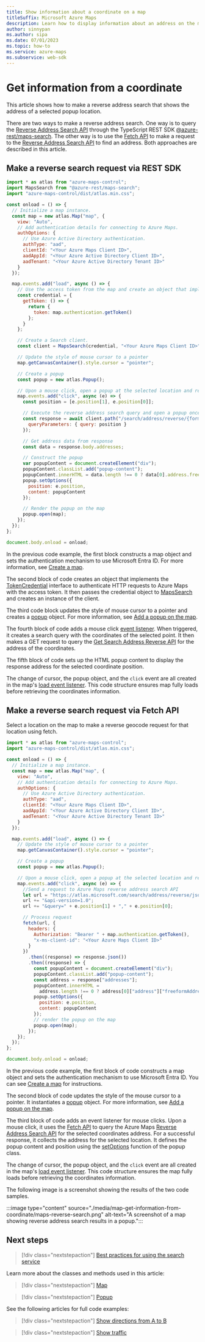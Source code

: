 ```yaml
---
title: Show information about a coordinate on a map
titleSuffix: Microsoft Azure Maps
description: Learn how to display information about an address on the map when a user selects a coordinate.
author: sinnypan
ms.author: sipa
ms.date: 07/01/2023
ms.topic: how-to
ms.service: azure-maps
ms.subservice: web-sdk
---
```


# Get information from a coordinate

This article shows how to make a reverse address search that shows the address of a selected popup location.

There are two ways to make a reverse address search. One way is to query the [Reverse Address Search API] through the TypeScript REST SDK [@azure-rest/maps-search]. The other way is to use the [Fetch API] to make a request to the [Reverse Address Search API] to find an address. Both approaches are described in this article.

## Make a reverse search request via REST SDK

```javascript
import * as atlas from "azure-maps-control";
import MapsSearch from "@azure-rest/maps-search";
import "azure-maps-control/dist/atlas.min.css";

const onload = () => {
  // Initialize a map instance.
  const map = new atlas.Map("map", {
    view: "Auto",
    // Add authentication details for connecting to Azure Maps.
    authOptions: {
      // Use Azure Active Directory authentication.
      authType: "aad",
      clientId: "<Your Azure Maps Client ID>",
      aadAppId: "<Your Azure Active Directory Client ID>",
      aadTenant: "<Your Azure Active Directory Tenant ID>"
    }
  });

  map.events.add("load", async () => {
    // Use the access token from the map and create an object that implements the TokenCredential interface.
    const credential = {
      getToken: () => {
        return {
          token: map.authentication.getToken()
        };
      }
    };

    // Create a Search client.
    const client = MapsSearch(credential, "<Your Azure Maps Client ID>");

    // Update the style of mouse cursor to a pointer
    map.getCanvasContainer().style.cursor = "pointer";

    // Create a popup
    const popup = new atlas.Popup();

    // Upon a mouse click, open a popup at the selected location and render in the popup the address of the selected location
    map.events.add("click", async (e) => {
      const position = [e.position[1], e.position[0]];

      // Execute the reverse address search query and open a popup once a response is received
      const response = await client.path("/search/address/reverse/{format}", "json").get({
        queryParameters: { query: position }
      });

      // Get address data from response
      const data = response.body.addresses;

      // Construct the popup
      var popupContent = document.createElement("div");
      popupContent.classList.add("popup-content");
      popupContent.innerHTML = data.length !== 0 ? data[0].address.freeformAddress : "No address for that location!";
      popup.setOptions({
        position: e.position,
        content: popupContent
      });

      // Render the popup on the map
      popup.open(map);
    });
  });
};

document.body.onload = onload;
```

<!-----------------------------------------------------
> [!VIDEO //codepen.io/azuremaps/embed/ejEYMZ/?height=265&theme-id=0&default-tab=js,result&embed-version=2&editable=true]
--------------------------------------------------------->

In the previous code example, the first block constructs a map object and sets the authentication mechanism to use Microsoft Entra ID. For more information, see [Create a map].

The second block of code creates an object that implements the [TokenCredential] interface to authenticate HTTP requests to Azure Maps with the access token. It then passes the credential object to [MapsSearch] and creates an instance of the client.

The third code block updates the style of mouse cursor to a pointer and creates a [popup] object. For more information, see [Add a popup on the map].

The fourth block of code adds a mouse click [event listener]. When triggered, it creates a search query with the coordinates of the selected point. It then makes a GET request to query the [Get Search Address Reverse API] for the address of the coordinates.

The fifth block of code sets up the HTML popup content to display the response address for the selected coordinate position.

The change of cursor, the popup object, and the `click` event are all created in the map's [load event listener]. This code structure ensures map fully loads before retrieving the coordinates information.

## Make a reverse search request via Fetch API

Select a location on the map to make a reverse geocode request for that location using fetch.

```javascript
import * as atlas from "azure-maps-control";
import "azure-maps-control/dist/atlas.min.css";

const onload = () => {
  // Initialize a map instance.
  const map = new atlas.Map("map", {
    view: "Auto",
    // Add authentication details for connecting to Azure Maps.
    authOptions: {
      // Use Azure Active Directory authentication.
      authType: "aad",
      clientId: "<Your Azure Maps Client ID>",
      aadAppId: "<Your Azure Active Directory Client ID>",
      aadTenant: "<Your Azure Active Directory Tenant ID>"
    }
  });

  map.events.add("load", async () => {
    // Update the style of mouse cursor to a pointer
    map.getCanvasContainer().style.cursor = "pointer";

    // Create a popup
    const popup = new atlas.Popup();

    // Upon a mouse click, open a popup at the selected location and render in the popup the address of the selected location
    map.events.add("click", async (e) => {
      //Send a request to Azure Maps reverse address search API
      let url = "https://atlas.microsoft.com/search/address/reverse/json?";
      url += "&api-version=1.0";
      url += "&query=" + e.position[1] + "," + e.position[0];

      // Process request
      fetch(url, {
        headers: {
          Authorization: "Bearer " + map.authentication.getToken(),
          "x-ms-client-id": "<Your Azure Maps Client ID>"
        }
      })
        .then((response) => response.json())
        .then((response) => {
          const popupContent = document.createElement("div");
          popupContent.classList.add("popup-content");
          const address = response["addresses"];
          popupContent.innerHTML =
            address.length !== 0 ? address[0]["address"]["freeformAddress"] : "No address for that location!";
          popup.setOptions({
            position: e.position,
            content: popupContent
          });
          // render the popup on the map
          popup.open(map);
        });
    });
  });
};

document.body.onload = onload;
```

<!-----------------------------------------------------
> [!VIDEO //codepen.io/azuremaps/embed/ddXzoB/?height=516&theme-id=0&default-tab=js,result&embed-version=2&editable=true]
--------------------------------------------------------->

In the previous code example, the first block of code constructs a map object and sets the authentication mechanism to use Microsoft Entra ID. You can see [Create a map] for instructions.

The second block of code updates the style of the mouse cursor to a pointer. It instantiates a [popup](/javascript/api/azure-maps-control/atlas.popup#open) object. For more information, see [Add a popup on the map].

The third block of code adds an event listener for mouse clicks. Upon a mouse click, it uses the [Fetch API] to query the Azure Maps [Reverse Address Search API] for the selected coordinates address. For a successful response, it collects the address for the selected location. It defines the popup content and position using the [setOptions] function of the popup class.

The change of cursor, the popup object, and the `click` event are all created in the map's [load event listener]. This code structure ensures the map fully loads before retrieving the coordinates information.

The following image is a screenshot showing the results of the two code samples.

:::image type="content" source="./media/map-get-information-from-coordinate/maps-reverse-search.png" alt-text="A screenshot of a map showing reverse address search results in a popup.":::

## Next steps

> [!div class="nextstepaction"]
> [Best practices for using the search service](how-to-use-best-practices-for-search.md)

Learn more about the classes and methods used in this article:

> [!div class="nextstepaction"]
> [Map](/javascript/api/azure-maps-control/atlas.map)

> [!div class="nextstepaction"]
> [Popup](/javascript/api/azure-maps-control/atlas.popup)

See the following articles for full code examples:

> [!div class="nextstepaction"]
> [Show directions from A to B](./map-route.md)

> [!div class="nextstepaction"]
> [Show traffic](./map-show-traffic.md)

[Reverse Address Search API]: /rest/api/maps/search/getsearchaddressreverse?view=rest-maps-1.0&preserve-view=true
[Fetch API]: https://fetch.spec.whatwg.org/
[Create a map]: map-create.md
[popup]: /javascript/api/azure-maps-control/atlas.popup#open
[Add a popup on the map]: map-add-popup.md
[event listener]: /javascript/api/azure-maps-control/atlas.map#events
[Get Search Address Reverse API]: /rest/api/maps/search/getsearchaddressreverse?view=rest-maps-1.0&preserve-view=true
[load event listener]: /javascript/api/azure-maps-control/atlas.map#events
[setOptions]: /javascript/api/azure-maps-control/atlas.popup#setoptions-popupoptions-
[@azure-rest/maps-search]: https://www.npmjs.com/package/@azure-rest/maps-search
[MapsSearch]: /javascript/api/@azure-rest/maps-search
[TokenCredential]: /javascript/api/@azure/identity/tokencredential
